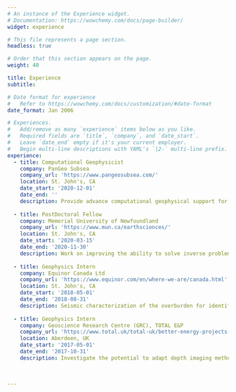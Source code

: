 ```yaml
---
# An instance of the Experience widget.
# Documentation: https://wowchemy.com/docs/page-builder/
widget: experience

# This file represents a page section.
headless: true

# Order that this section appears on the page.
weight: 40

title: Experience
subtitle:

# Date format for experience
#   Refer to https://wowchemy.com/docs/customization/#date-format
date_format: Jan 2006

# Experiences.
#   Add/remove as many `experience` items below as you like.
#   Required fields are `title`, `company`, and `date_start`.
#   Leave `date_end` empty if it's your current employer.
#   Begin multi-line descriptions with YAML's `|2-` multi-line prefix.
experience:
  - title: Computational Geophysicist
    company: PanGeo Subsea
    company_url: 'https://www.pangeosubsea.com/'
    location: St. John's, CA
    date_start: '2020-12-01'
    date_end: ''
    description: Provide advance computational geophysical support for ongoing data processing and software related projects.
        
  - title: PostDoctoral Fellow
    company: Memorial University of Newfoundland
    company_url: 'https://www.mun.ca/earthsciences/'
    location: St. John's, CA
    date_start: '2020-03-15'
    date_end: '2020-11-30'
    description: Work on improving the ability to solve inverse problems in small sub-domains of a region of interest by investigating whether algorithms can be sped up through the incorporation of machine learning techniques.
    
  - title: Geophysics Intern
    company: Equinor Canada Ltd
    company_url: 'https://www.equinor.com/en/where-we-are/canada.html'
    location: St. John's, CA
    date_start: '2018-05-01'
    date_end: '2018-08-31'
    description: Seismic characterization of the overburden for identification and evaluation of potential geohazards in the production area.
    
  - title: Geophysics Intern
    company: Geoscience Research Centre (GRC), TOTAL E&P
    company_url: 'https://www.total.uk/total-uk/better-energy-projects-uk/collaboration-key-unlocking-better-energy-geoscience-research-centre'
    location: Aberdeen, UK
    date_start: '2017-05-01'
    date_end: '2017-10-31'
    description: Investigate the potential to adapt depth imaging methods to estimate 4D attributes, such as velocity change, time shifts, and strain.
    
    
    
---
```

